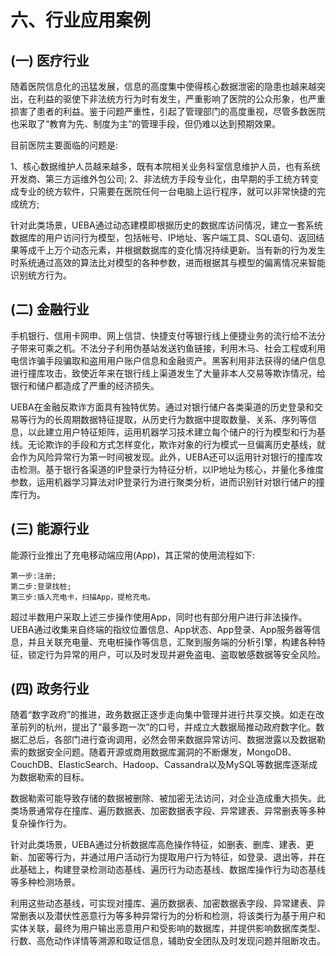 # 六、行业应用案例

## (一) 医疗行业

随着医院信息化的迅猛发展，信息的高度集中使得核心数据泄密的隐患也越来越突出，在利益的驱使下非法统方行为时有发生，严重影响了医院的公众形象，也严重损害了患者的利益。鉴于问题严重性，引起了管理部门的高度重视，尽管多数医院也采取了“教育为先、制度为主”的管理手段，但仍难以达到预期效果。

目前医院主要面临的问题是:

1、核心数据维护人员越来越多，既有本院相关业务科室信息维护人员，也有系统开发商、第三方运维外包公司;
2、非法统方手段专业化，由早期的手工统方转变成专业的统方软件，只需要在医院任何一台电脑上运行程序，就可以非常快捷的完成统方;

针对此类场景，UEBA通过动态建模即根据历史的数据库访问情况，建立一套系统数据库的用户访问行为模型，包括帐号、IP地址、客户端工具、SQL语句、返回结果等成千上万个动态元素，并根据数据库的变化情况持续更新。当有新的行为发生时系统通过高效的算法比对模型的各种参数，进而根据其与模型的偏离情况来智能识别统方行为。

## (二) 金融行业

手机银行、信用卡网申、网上信贷、快捷支付等银行线上便捷业务的流行给不法分子带来可乘之机。不法分子利用伪基站发送钓鱼链接，利用木马、社会工程或利用电信诈骗手段骗取和盗用用户账户信息和金融资产。黑客利用非法获得的储户信息进行撞库攻击，致使近年来在银行线上渠道发生了大量非本人交易等欺诈情况，给银行和储户都造成了严重的经济损失。

UEBA在金融反欺诈方面具有独特优势。通过对银行储户各类渠道的历史登录和交易等行为的长周期数据特征提取，从历史行为数据中提取数量、关系、序列等信息，以此建立用户特征矩阵，运用机器学习技术建立每个储户的行为模型和行为基线。无论欺诈的手段和方式怎样变化，欺诈对象的行为模式一旦偏离历史基线，就会作为风险异常行为第一时间被发现。此外，UEBA还可以运用针对银行的撞库攻击检测。基于银行各渠道的IP登录行为特征分析，以IP地址为核心，并量化多维度参数，运用机器学习算法对IP登录行为进行聚类分析，进而识别针对银行储户的撞库行为。

## (三) 能源行业

能源行业推出了充电移动端应用(App)，其正常的使用流程如下:
```
第一步:注册;
第二步:登录找桩;
第三步:插入充电卡，扫描App，提枪充电。
```
超过半数用户采取上述三步操作使用App，同时也有部分用户进行非法操作。UEBA通过收集来自终端的指纹位置信息、App状态、App登录、App服务器等信息，并且关联充电量、充电桩操作等信息，汇聚到服务端的分析引擎，构建各种特征，锁定行为异常的用户，可以及时发现并避免盗电、盗取敏感数据等安全风险。

## (四) 政务行业

随着“数字政府”的推进，政务数据正逐步走向集中管理并进行共享交换。如走在改革前列的杭州，提出了“最多跑一次”的口号，并成立大数据局推动政府数字化。数据汇总后，各部门进行查询调用，必然会带来数据异常访问、数据泄露以及数据勒索的数据安全问题。随着开源或商用数据库漏洞的不断爆发，MongoDB、CouchDB、ElasticSearch、Hadoop、Cassandra以及MySQL等数据库逐渐成为数据勒索的目标。

数据勒索可能导致存储的数据被删除、被加密无法访问，对企业造成重大损失。此类场景通常存在撞库、遍历数据表、加密数据表字段、异常建表、异常删表等多种复杂操作行为。

针对此类场景，UEBA通过分析数据库高危操作特征，如删表、删库、建表、更新、加密等行为，并通过用户活动行为提取用户行为特征，如登录、退出等，并在此基础上，构建登录检测动态基线、遍历行为动态基线、数据库操作行为动态基线等多种检测场景。

利用这些动态基线，可实现对撞库、遍历数据表、加密数据表字段、异常建表、异常删表以及潜伏性恶意行为等多种异常行为的分析和检测，将该类行为基于用户和实体关联，最终为用户输出恶意用户和受影响的数据库，并提供影响数据库类型、行数、高危动作详情等溯源和取证信息，辅助安全团队及时发现问题并阻断攻击。
